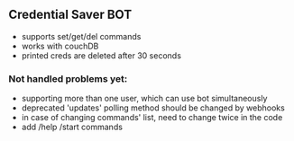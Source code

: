 ## Credential Saver BOT
- supports set/get/del commands
- works with couchDB
- printed creds are deleted after 30 seconds

### Not handled problems yet:
- supporting more than one user, which can use bot simultaneously
- deprecated 'updates' polling method should be changed by webhooks
- in case of changing commands' list, need to change twice in the code
- add /help /start commands
